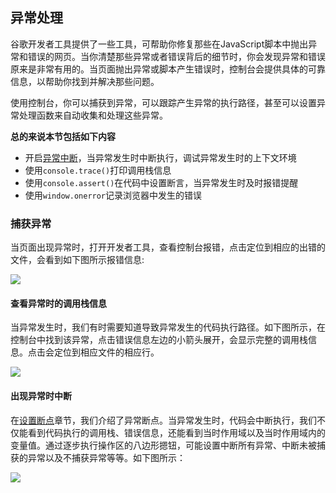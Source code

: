 ## 异常处理

谷歌开发者工具提供了一些工具，可帮助你修复那些在JavaScript脚本中抛出异常和错误的网页。当你清楚那些异常或者错误背后的细节时，你会发现异常和错误原来是非常有用的。当页面抛出异常或脚本产生错误时，控制台会提供具体的可靠信息，以帮助你找到并解决那些问题。

使用控制台，你可以捕获到异常，可以跟踪产生异常的执行路径，甚至可以设置异常处理函数来自动收集和处理这些异常。

**总的来说本节包括如下内容**

* 开启[异常中断](设置断点.md)，当异常发生时中断执行，调试异常发生时的上下文环境
* 使用`console.trace()`打印调用栈信息
* 使用`console.assert()`在代码中设置断言，当异常发生时及时报错提醒
* 使用`window.onerror`记录浏览器中发生的错误

### 捕获异常

当页面出现异常时，打开开发者工具，查看控制台报错，点击定位到相应的出错的文件，会看到如下图所示报错信息:

![](https://developers.google.cn/web/tools/chrome-devtools/console/images/track-exceptions-tracking-exceptions.jpg)

#### 查看异常时的调用栈信息

当异常发生时，我们有时需要知道导致异常发生的代码执行路径。如下图所示，在控制台中找到该异常，点击错误信息左边的小箭头展开，会显示完整的调用栈信息。点击会定位到相应文件的相应行。

![](https://developers.google.cn/web/tools/chrome-devtools/console/images/track-exceptions-exception-stack-trace.jpg)

#### 出现异常时中断

在[设置断点](设置断点.md)章节，我们介绍了异常断点。当异常发生时，代码会中断执行，我们不仅能看到代码执行的调用栈、错误信息，还能看到当时作用域以及当时作用域内的变量值。通过逐步执行操作区的八边形摁钮，可能设置中断所有异常、中断未被捕获的异常以及不捕获异常等等。如下图所示：

![](https://developers.google.cn/web/tools/chrome-devtools/console/images/track-exceptions-pause-execution.jpg)

